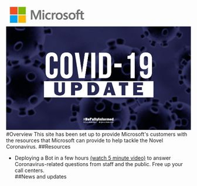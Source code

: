 ![](images/MSLogo.PNG?raw=true)
![](images/Covid-Update.jpg?raw=true)
#Overview
This site has been set up to provide Microsoft's customers with the resources that Microsoft can provide to help tackle the Novel Coronavirus.
##Resources
* Deploying a Bot in a few hours [(watch 5 minute video)](https://onedrive.live.com/?authkey=%21AD1TKnJWeOlZ5Ho&cid=4AFD3301DD871313&id=4AFD3301DD871313%21163510&parId=4AFD3301DD871313%21163508&o=OneUp) to answer Coronavirus-related questions from staff and the public. Free up your call centers.  
##News and updates
